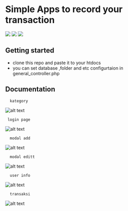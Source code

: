 # Simple Apps to record your transaction
![](https://img.shields.io/badge/Code%20Style-Standard-yellow.svg)
![](https://img.shields.io/badge/Dependencies-PHP-green.svg)
![](https://img.shields.io/badge/License-KHsoft-yellowgreen.svg)


## Getting started
- clone this repo and paste it to your htdocs
- you can set database ,folder and etc configurtaion in general_controller.php


## Documentation
      kategory
![alt text](https://raw.githubusercontent.com/kampretosjr/transaksi_app/master/gambar/kategori.jpg)
     
     login page
![alt text](https://raw.githubusercontent.com/kampretosjr/transaksi_app/master/gambar/login.jpg )

      modal add
![alt text](https://raw.githubusercontent.com/kampretosjr/transaksi_app/master/gambar/modal%20add.jpg)

      modal editt
![alt text](https://raw.githubusercontent.com/kampretosjr/transaksi_app/master/gambar/modal%20edit.jpg)

      user info
![alt text](https://raw.githubusercontent.com/kampretosjr/transaksi_app/master/gambar/user%20info.jpg)

      transaksi
![alt text](https://raw.githubusercontent.com/kampretosjr/transaksi_app/master/gambar/transaksi.jpg)



